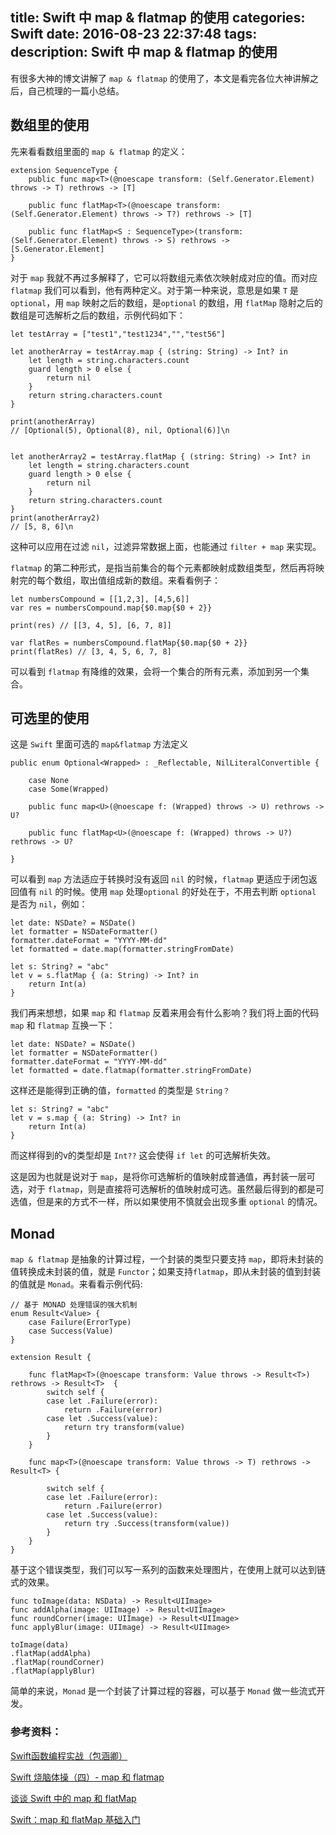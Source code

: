 title: Swift 中 map & flatmap 的使用
categories: Swift
date: 2016-08-23 22:37:48
tags:
description: Swift 中 map & flatmap 的使用
---

有很多大神的博文讲解了 `map & flatmap` 的使用了，本文是看完各位大神讲解之后，自己梳理的一篇小总结。

<!--more-->

## 数组里的使用

先来看看数组里面的 `map & flatmap` 的定义：
    
    extension SequenceType {
    	public func map<T>(@noescape transform: (Self.Generator.Element) throws -> T) rethrows -> [T]
	 
    	public func flatMap<T>(@noescape transform: (Self.Generator.Element) throws -> T?) rethrows -> [T]
    
    	public func flatMap<S : SequenceType>(transform: (Self.Generator.Element) throws -> S) rethrows -> [S.Generator.Element]
	}
	 

对于 `map` 我就不再过多解释了，它可以将数组元素依次映射成对应的值。而对应 `flatmap` 我们可以看到，他有两种定义。对于第一种来说，意思是如果 `T` 是 `optional`，用 `map` 映射之后的数组，是`optional` 的数组，用 `flatMap` 隐射之后的数组是可选解析之后的数组，示例代码如下：


	let testArray = ["test1","test1234","","test56"]

	let anotherArray = testArray.map { (string: String) -> Int? in
	    let length = string.characters.count
	    guard length > 0 else {
	        return nil
	    }
	    return string.characters.count
	}

	print(anotherArray)
	// [Optional(5), Optional(8), nil, Optional(6)]\n


	let anotherArray2 = testArray.flatMap { (string: String) -> Int? in
	    let length = string.characters.count
	    guard length > 0 else {
	        return nil
	    }
	    return string.characters.count
	}
	print(anotherArray2)
	// [5, 8, 6]\n


这种可以应用在过滤 `nil`，过滤异常数据上面，也能通过 `filter + map` 来实现。

`flatmap` 的第二种形式，是指当前集合的每个元素都映射成数组类型，然后再将映射完的每个数组，取出值组成新的数组。来看看例子：

	let numbersCompound = [[1,2,3], [4,5,6]]
	var res = numbersCompound.map{$0.map{$0 + 2}}

	print(res) // [[3, 4, 5], [6, 7, 8]]

	var flatRes = numbersCompound.flatMap{$0.map{$0 + 2}}
	print(flatRes) // [3, 4, 5, 6, 7, 8]

可以看到 `flatmap` 有降维的效果，会将一个集合的所有元素，添加到另一个集合。


## 可选里的使用

这是 `Swift` 里面可选的 `map&flatmap` 方法定义

	public enum Optional<Wrapped> : _Reflectable, NilLiteralConvertible {
	
		case None
		case Some(Wrapped)

    	public func map<U>(@noescape f: (Wrapped) throws -> U) rethrows -> U?
    
    	public func flatMap<U>(@noescape f: (Wrapped) throws -> U?) rethrows -> U?
    
	}

可以看到 `map` 方法适应于转换时没有返回 `nil` 的时候，`flatmap` 更适应于闭包返回值有 `nil` 的时候。使用 `map` 处理`optional` 的好处在于，不用去判断 `optional` 是否为 `nil`，例如：

	let date: NSDate? = NSDate()
	let formatter = NSDateFormatter()
	formatter.dateFormat = "YYYY-MM-dd"
	let formatted = date.map(formatter.stringFromDate)
	
	let s: String? = "abc"
	let v = s.flatMap { (a: String) -> Int? in
	    return Int(a)
	}   

我们再来想想，如果 `map` 和 `flatmap` 反着来用会有什么影响？我们将上面的代码 `map` 和 `flatmap` 互换一下：

	let date: NSDate? = NSDate()
	let formatter = NSDateFormatter()
	formatter.dateFormat = "YYYY-MM-dd"
	let formatted = date.flatmap(formatter.stringFromDate)
	
这样还是能得到正确的值，`formatted` 的类型是 `String？`

	let s: String? = "abc"
	let v = s.map { (a: String) -> Int? in
	    return Int(a)
	}   

而这样得到的v的类型却是 `Int??` 这会使得 `if let` 的可选解析失效。

这是因为也就是说对于 `map`，是将你可选解析的值映射成普通值，再封装一层可选，对于 `flatmap`，则是直接将可选解析的值映射成可选。虽然最后得到的都是可选值，但是来的方式不一样，所以如果使用不慎就会出现多重 `optional` 的情况。

## Monad

`map & flatmap` 是抽象的计算过程，一个封装的类型只要支持 `map`，即将未封装的值转换成未封装的值，就是 `Functor`；如果支持`flatmap`，即从未封装的值到封装的值就是 `Monad`。来看看示例代码:

	// 基于 MONAD 处理错误的强大机制
	enum Result<Value> {
	    case Failure(ErrorType)
	    case Success(Value)
	}

	extension Result {
	    
	    func flatMap<T>(@noescape transform: Value throws -> Result<T>) rethrows -> Result<T>  {
	        switch self {
	        case let .Failure(error):
	            return .Failure(error)
	        case let .Success(value):
	            return try transform(value)
	        }
	    }
	    
	    func map<T>(@noescape transform: Value throws -> T) rethrows -> Result<T> {
	        
	        switch self {
	        case let .Failure(error):
	            return .Failure(error)
	        case let .Success(value):
	            return try .Success(transform(value))
	        }
	    }
	}

基于这个错误类型，我们可以写一系列的函数来处理图片，在使用上就可以达到链式的效果。

	func toImage(data: NSData) -> Result<UIImage>
	func addAlpha(image: UIImage) -> Result<UIImage>
	func roundCorner(image: UIImage) -> Result<UIImage>
	func applyBlur(image: UIImage) -> Result<UIImage>
	 
	toImage(data)
	.flatMap(addAlpha)
	.flatMap(roundCorner)
	.flatMap(applyBlur)

简单的来说，`Monad` 是一个封装了计算过程的容器，可以基于 `Monad` 做一些流式开发。

### 参考资料：

[Swift函数编程实战（包涵卿）](http://www.imooc.com/video/11107)

[Swift 烧脑体操（四）- map 和 flatmap](http://blog.devtang.com/2016/03/05/swift-gym-4-map-and-flatmap/)

[谈谈 Swift 中的 map 和 flatMap](http://swiftcafe.io/2016/03/28/about-map/)

[Swift：map 和 flatMap 基础入门](http://swift.gg/2015/11/26/swift-map-and-flatmap/) 
